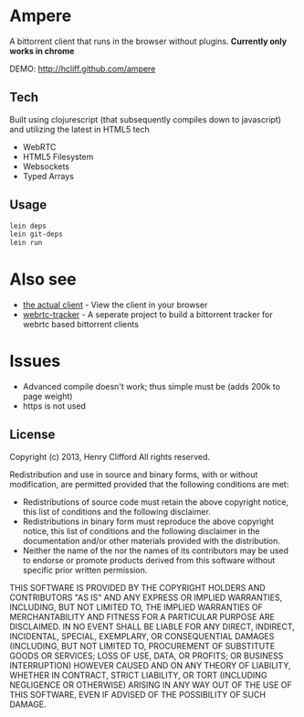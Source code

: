 # Ampere

A bittorrent client that runs in the browser without plugins. **Currently only works in chrome**

DEMO: http://hcliff.github.com/ampere

## Tech

Built using clojurescript (that subsequently compiles down to javascript) and utilizing the latest in HTML5 tech
* WebRTC
* HTML5 Filesystem
* Websockets
* Typed Arrays

## Usage

```bash
lein deps
lein git-deps
lein run
```

# Also see

* [the actual client](http://hcliff.github.com/ampere) - View the client in your browser
* [webrtc-tracker](https://github.com/hcliff/webrtc-tracker-nodejs) - A seperate project to build a bittorrent tracker for webrtc based bittorrent clients

# Issues

* Advanced compile doesn't work; thus simple must be (adds 200k to page weight)
* https is not used

## License

Copyright (c) 2013, Henry Clifford
All rights reserved.

Redistribution and use in source and binary forms, with or without
modification, are permitted provided that the following conditions are met:
* Redistributions of source code must retain the above copyright
   notice, this list of conditions and the following disclaimer.
* Redistributions in binary form must reproduce the above copyright
   notice, this list of conditions and the following disclaimer in the
   documentation and/or other materials provided with the distribution.
* Neither the name of the <organization> nor the
   names of its contributors may be used to endorse or promote products
   derived from this software without specific prior written permission.

THIS SOFTWARE IS PROVIDED BY THE COPYRIGHT HOLDERS AND CONTRIBUTORS "AS IS" AND
ANY EXPRESS OR IMPLIED WARRANTIES, INCLUDING, BUT NOT LIMITED TO, THE IMPLIED
WARRANTIES OF MERCHANTABILITY AND FITNESS FOR A PARTICULAR PURPOSE ARE
DISCLAIMED. IN NO EVENT SHALL <COPYRIGHT HOLDER> BE LIABLE FOR ANY
DIRECT, INDIRECT, INCIDENTAL, SPECIAL, EXEMPLARY, OR CONSEQUENTIAL DAMAGES
(INCLUDING, BUT NOT LIMITED TO, PROCUREMENT OF SUBSTITUTE GOODS OR SERVICES;
LOSS OF USE, DATA, OR PROFITS; OR BUSINESS INTERRUPTION) HOWEVER CAUSED AND
ON ANY THEORY OF LIABILITY, WHETHER IN CONTRACT, STRICT LIABILITY, OR TORT
(INCLUDING NEGLIGENCE OR OTHERWISE) ARISING IN ANY WAY OUT OF THE USE OF THIS
SOFTWARE, EVEN IF ADVISED OF THE POSSIBILITY OF SUCH DAMAGE.

